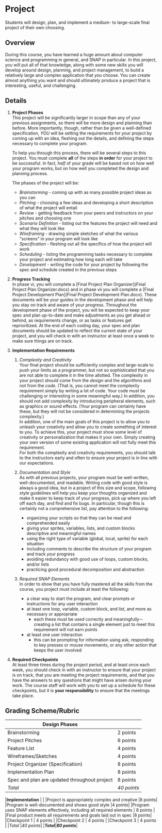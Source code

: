 # Project
Students will design, plan, and implement a medium- to large-scale final project of their own choosing.

## Overview
During this course, you have learned a huge amount about computer science and programming in general, and SNAP in particular.  In this project, you will put all of that knowledge, along with some new skills you will develop around design, planning, and project management, to build a relatively large and complex application that _you_ choose.  You can create almost anything you want and should ultimately produce a project that is interesting, useful, and challenging.

## Details
1. **Project Phases**  
This project will be significantly larger in scope than any of your previous assignments, so there will be more design and planning than before.  More importantly, though, rather than be given a well-defined specification, _YOU_ will be setting the requirements for your project by coming up with an idea, fleshing out the details, and defining the steps necessary to complete your program.

   To help you through this process, there will be several steps to this project.  You must complete **all** of the steps **in order** for your project to be successful.  In fact, _half_ of your grade will be based not on how well your program works, but on how well you completed the design and planning process.

   The phases of the project will be:<br />

   * _Brainstorming_ - coming up with as many possible project ideas as you can
   * _Pitching_ - choosing a few ideas and developing a short description of what the project will entail
   * _Review_ - getting feedback from your peers and instructors on your pitches and choosing one
   * _Scenario Definition_ - listing out the features the project will need and what they will look like
   * _Wireframing_ - drawing simple sketches of what the various "screens" in your program will look like
   * _Specification_ - fleshing out all the specifics of how the project will work
   * _Scheduling_ - listing the programming tasks necessary to complete your project and estimating how long each will take
   * _Development_ - writing the code for your project by following the spec and schedule created in the previous steps

2. **Progress Tracking** <br />
In phase vi, you will complete a [Final Project Plan Organizer](Final Project Plan Organizer.docx) and in phase vii you will complete a [Final Project Development Plan](Final Project Development Plan.docx).  These documents will be your guides in the development phase and will help you stay on track and aware of your progress.  Throughout the development phase of the project, you will be expected to keep your spec and plan up-to-date and make adjustments as you get ahead or behind, as requirements change, or as tasks or features get reprioritized.  At the end of each coding day, your spec and plan documents should be updated to reflect the current state of your project, and you will check in with an instructor at least once a week to make sure things are on track.  

3. **Implementation Requirements**
   1. _Complexity and Creativity_  
   Your final project should be sufficiently complex and large-scale to push your limits as a programmer, but not so sophisticated that you are not able to complete it in the time allotted.  The complexity in your project should come from the _design_ and the _algorithms_ and not from the _code_.  (That is, you cannot meet the complexity requirement simply by writing a lot of code.  Your code must be challenging or interesting in some meaningful way.)  In addition, you should not add complexity by introducing peripheral elements, such as graphics or sound effects.  (Your program can certainly have these, but they will not be considered in determining the projects complexity.)  
   In addition, one of the main goals of this project is to allow you to unleash your creativity and allow you to create something of interest to you.  To achieve this, your project must show some level of creativity or personalization that makes it your own.  Simply creating your own version of some existing application will not fully meet this requirement.  
   For both the complexity and creativity requirements, you should talk to the instructors early and often to ensure your project is in line with our expectations.  
   
   2. *Documentation and Style*  
   As with all previous projects, your program must be well-written, well-documented, and readable.  Writing code with good style is always a good idea, but in a project of this size and scope, following style guidelines will help you keep your thoughts organized and make it easier to keep track of your progress, pick up where you left off each day, and find and fix bugs.  In particular, though this is certainly not a comprehensive list, pay attention to the following:
       * organizing your scripts so that they can be read and comprehended easily
       * giving your sprites, variables, lists, and custom blocks descriptive and meaningful names
       * using the right type of variable (global, local, sprite) for each situation
       * including comments to describe the structure of your program and track your progress
       * avoiding redundancy with good use of loops, custom blocks, and/or lists
       * practicing good procedural decomposition and abstraction  
    
   3. *Required SNAP Elements*  
   In order to show that you have fully mastered all the skills from the course, you project must include at least the following:
      * a clear way to start the program, and clear prompts or instructions for any user interaction
      * at least one loop, variable, custom block, and list, and more as necessary or appropriate
         * each these must be used correctly and meaningfully-- creating a list that contains a single element just to meet this requirement will not earn points
      * at least one user interaction
         * this can be prompting for information using ask, responding to key presses or mouse movements, or any other action that keeps the user involved

3. **Required Checkpoints**  
At least three times during the project period, and at least once each week, you should check in with an instructor to ensure that your project is on track, that you are meeting the project requirements, and that you have the answers to any questions that might have arisen during your work.  The course staff will work with you to set up a schedule for these checkpoints, but it is **your responsibility** to ensure that the meetings take place.

## Grading Scheme/Rubric
|Design Phases| |
|--|--|
|Brainstorming|	2 points|
|Project Pitches	|6 points|
|Feature List	|4 points|
|Wireframes/Sketches	|4 points|
|Project Organizer (Specification)	|8 points|
|Implementation Plan	|8 points|
|Spec and plan are updated throughout project 	|8 points|
|_Total_	|_40 points_|

|**Implementation** | | 
|Project is appropriately complex and creative	|8 points|
|Program is well-documented	and shows good style |4 points|
|Program uses SNAP elements effectively, including all required elements | 8 points |
|Final product meets all requirements and goals laid out in spec 	|8 points|
|Checkpoint 1 | 4 points |
|Checkpoint 2 | 4 points |
|Checkpoint 3 | 4 points |
|_Total_	|_40 points_|
|**_Total_**|**_80 points_**|